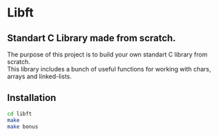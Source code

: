 # Libft

## Standart C Library made from scratch.

The purpose of this project is to build your own standart C library from scratch. <br>
This library includes a bunch of useful functions for working with chars, arrays and linked-lists.

## Installation
```sh
cd libft
make
make bonus
```
